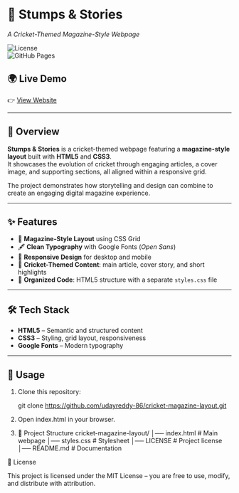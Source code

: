  # 🏏 Stumps & Stories  
*A Cricket-Themed Magazine-Style Webpage*  

![License](https://img.shields.io/github/license/udayreddy-86/cricket-magazine-layout)  
![GitHub Pages](https://img.shields.io/badge/View%20Live%20Demo-online-brightgreen)  

## 🌍 Live Demo  
👉 [View Website](https://udayreddy-86.github.io/cricket-magazine-layout/)  

---

## 📖 Overview  
**Stumps & Stories** is a cricket-themed webpage featuring a **magazine-style layout** built with **HTML5** and **CSS3**.  
It showcases the evolution of cricket through engaging articles, a cover image, and supporting sections, all aligned within a responsive grid.  

The project demonstrates how storytelling and design can combine to create an engaging digital magazine experience.  

---

## ✨ Features  
- 📐 **Magazine-Style Layout** using CSS Grid  
- 🖋️ **Clean Typography** with Google Fonts (*Open Sans*)  
- 📱 **Responsive Design** for desktop and mobile  
- 🏏 **Cricket-Themed Content**: main article, cover story, and short highlights  
- 🎨 **Organized Code**: HTML5 structure with a separate `styles.css` file  

---

## 🛠️ Tech Stack  
- **HTML5** – Semantic and structured content  
- **CSS3** – Styling, grid layout, responsiveness  
- **Google Fonts** – Modern typography  

---

## 🚀 Usage  
1. Clone this repository:  

   git clone https://github.com/udayreddy-86/cricket-magazine-layout.git
2. Open index.html in your browser.
3. 📂 Project Structure
cricket-magazine-layout/
│── index.html     # Main webpage
│── styles.css     # Stylesheet
│── LICENSE        # Project license
│── README.md      # Documentation

📜 License

This project is licensed under the MIT License – you are free to use, modify, and distribute with attribution.
